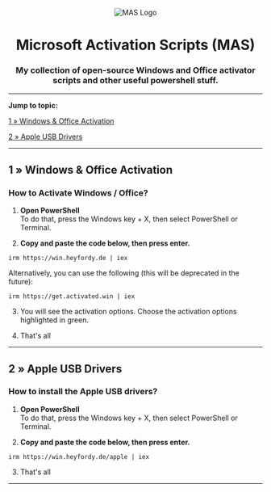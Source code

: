 <p align="center"><img src="https://massgrave.dev/img/logo_small.png" alt="MAS Logo"></p>

<h1 align="center">Microsoft  Activation  Scripts (MAS)</h1>

<h3 align="center">My collection of open-source Windows and Office activator scripts and other useful powershell stuff.</h3>

---

**<p>Jump to topic:</p>**

[1 » Windows & Office Activation](#1--windows--office-activation)

[2 » Apple USB Drivers](#2--apple-usb-drivers)

<hr>

## 1 » Windows & Office Activation
### How to Activate Windows / Office?

1.   **Open PowerShell**  
	To do that, press the Windows key + X, then select PowerShell or Terminal.

2.   **Copy and paste the code below, then press enter.**  
```
irm https://win.heyfordy.de | iex
```
Alternatively, you can use the following (this will be deprecated in the future):  
```
irm https://get.activated.win | iex
```

3.   You will see the activation options. Choose the activation options highlighted in green. 

4.   That's all

---

## 2 » Apple USB Drivers
### How to install the Apple USB drivers?

1.   **Open PowerShell**  
	To do that, press the Windows key + X, then select PowerShell or Terminal.

2.   **Copy and paste the code below, then press enter.**  
```
irm https://win.heyfordy.de/apple | iex
```
3.   That's all

---
